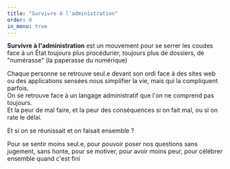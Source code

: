 ```yaml
---
title: "Survivre à l'administration"
order: 0
in_menu: true
---
```

**Survivre à l'administration** est un mouvement pour se serrer les coudes face à un État toujours plus procédurier, toujours plus de dossiers, de "numérasse" (la paperasse du numérique)

Chaque personne se retrouve seul.e devant son ordi face à des sites web ou des applications sensées nous simplifier la vie, mais qui la compliquent parfois.\
On se retrouve face à un langage administratif que l'on ne comprend pas toujours.\
Et la peur de mal faire, et la peur des conséquences si on fait mal, ou si on rate le délai.

Et si on se réunissait et on faisait ensemble ?

Pour se sentir moins seul.e, pour pouvoir poser nos questions sans jugement, sans honte, pour se motiver, pour avoir moins peur, pour célébrer ensemble quand c'est fini 